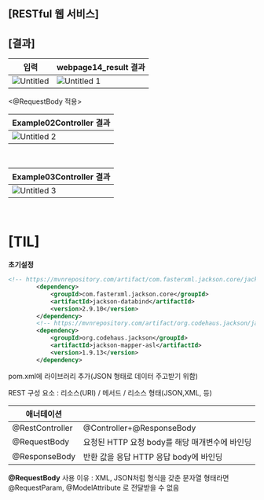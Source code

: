 ## [RESTful 웹 서비스]

## [결과]

| 입력 |  webpage14_result 결과 |
| --- | --- |
|![Untitled](https://github.com/jyeeeh/chunjae_it_edu/assets/145963612/d75d280e-bc2f-4a05-894d-1a1d54f25aac) |![Untitled 1](https://github.com/jyeeeh/chunjae_it_edu/assets/145963612/1c69ad54-e79c-45e3-8f45-5ce6f682eaa8)|
<@RequestBody 적용>
<br>


| Example02Controller 결과 |
| --- |
|![Untitled 2](https://github.com/jyeeeh/chunjae_it_edu/assets/145963612/f00aae16-762d-42fd-99c6-267bfb0e5481)|
<br>

| Example03Controller 결과 |
| --- |
|![Untitled 3](https://github.com/jyeeeh/chunjae_it_edu/assets/145963612/b2e4bd43-caf2-4dce-8622-77503533b6ad)|
<br>

# [TIL]

**초기설정**

```xml
<!-- https://mvnrepository.com/artifact/com.fasterxml.jackson.core/jackson-databind -->
		<dependency>
			<groupId>com.fasterxml.jackson.core</groupId>
			<artifactId>jackson-databind</artifactId>
			<version>2.9.10</version>
		</dependency>
		<!-- https://mvnrepository.com/artifact/org.codehaus.jackson/jackson-mapper-asl -->
		<dependency>
			<groupId>org.codehaus.jackson</groupId>
			<artifactId>jackson-mapper-asl</artifactId>
			<version>1.9.13</version>
		</dependency>
```

pom.xml에 라이브러리 추가(JSON 형태로 데이터 주고받기 위함)

REST 구성 요소 : 리소스(URI) / 메서드 / 리소스 형태(JSON,XML, 등)

| 애너테이션 |  |
| --- | --- |
| @RestController | @Controller+@ResponseBody |
| @RequestBody | 요청된 HTTP 요청 body를 해당 매개변수에 바인딩 |
| @ResponseBody | 반환 값을 응답 HTTP 응답 body에 바인딩 |

**@RequestBody** 사용 이유 : XML, JSON처럼 형식을 갖춘 문자열 형태라면 @RequestParam, @ModelAttribute 로 전달받을 수 없음
